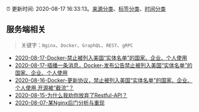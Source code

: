 :alarm_clock: 更新时间: 2020-08-17 16:33:13。[来源分类](../README.md)、[标签分类](../TAGS.md)、[时间分类](../TIMELINE.md)

## 服务端相关


> 关键字：`Nginx`、`Docker`、`GraphQL`、`REST`、`gRPC`



- [2020-08-17-Docker-禁止被列入美国“实体名单”的国家、企业、个人使用](https://www.ershicimi.com/p/ea984f42cc9c18f9f658aed494d5bd3d) 
- [2020-08-17-插播一条消息，Docker-发布公告禁止被列入美国“实体名单”的国家、企业、个人使用](https://www.ershicimi.com/p/3b75282bb059443c14a5b941c4022125) 
- [2020-08-16-Docker-更新协议，禁止被列入美国“实体名单”的国家、企业、个人使用,开源被“截流”？](https://www.ershicimi.com/p/6ddf07e7de4a4c4769f2427c54aa8088) 
- [2020-08-15-为什么我劝你放弃了Restful-API？](https://www.ershicimi.com/p/58bba24f4392498624309ef5dc8a6fd8) 
- [2020-08-07-某Nginx后门分析与重现](https://sec.thief.one/article_content?a_id=041479196ec76d97166265ce0b0d40d1) 